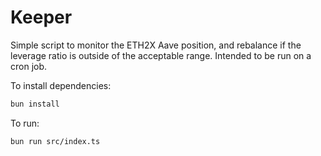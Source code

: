# Keeper

Simple script to monitor the ETH2X Aave position, and rebalance if the leverage ratio is outside of the acceptable range. Intended to be run on a cron job.

To install dependencies:

```bash
bun install
```

To run:

```bash
bun run src/index.ts
```
